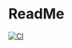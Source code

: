 # ReadMe

[![CI](https://github.com/hahaha996/webtech/actions/workflows/tests.yml/badge.svg)](https://github.com/hahaha996/webtech/actions/workflows/tests.yml)